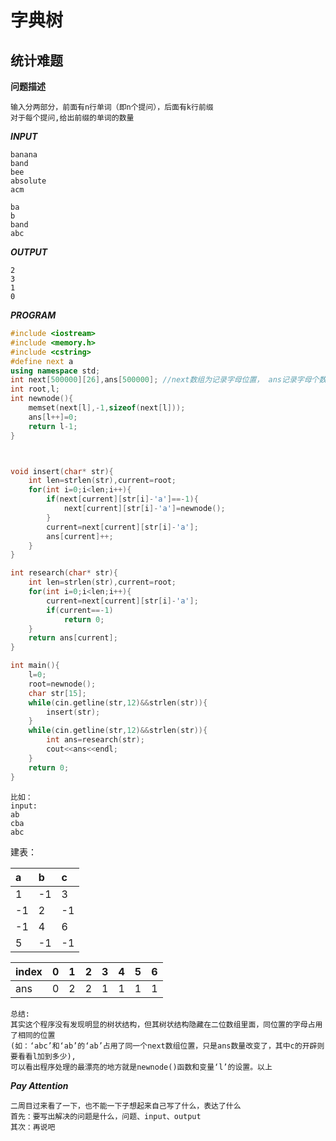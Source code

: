 # 字典树
## 统计难题

**问题描述**
```
输入分两部分，前面有n行单词（即n个提问），后面有k行前缀
对于每个提问,给出前缀的单词的数量
```
***INPUT***
```
banana
band
bee
absolute
acm

ba
b
band
abc
```
***OUTPUT***
```
2
3
1
0
```
***PROGRAM***
```C++
#include <iostream>
#include <memory.h>
#include <cstring>
#define next a
using namespace std;
int next[500000][26],ans[500000]; //next数组为记录字母位置， ans记录字母个数
int root,l;
int newnode(){
	memset(next[l],-1,sizeof(next[l]));
	ans[l++]=0;
	return l-1;
}



void insert(char* str){
	int len=strlen(str),current=root;
	for(int i=0;i<len;i++){
		if(next[current][str[i]-'a']==-1){
			next[current][str[i]-'a']=newnode();		
		}
		current=next[current][str[i]-'a'];
		ans[current]++;
	}
}

int research(char* str){
	int len=strlen(str),current=root;
	for(int i=0;i<len;i++){
		current=next[current][str[i]-'a'];
		if(current==-1)
			return 0;
	}
	return ans[current];
}

int main(){
	l=0;
	root=newnode();
	char str[15];
	while(cin.getline(str,12)&&strlen(str)){
		insert(str);
	}
	while(cin.getline(str,12)&&strlen(str)){
		int ans=research(str);
		cout<<ans<<endl;
	}
	return 0;
}
```
```
比如：
input:
ab
cba
abc 
```
建表：

a|b|c
:----|:----|:----
1|-1|3
-1|2|-1
-1|4|6
5|-1|-1


index|0|1|2|3|4|5|6
:-|:-|:-|:-|:-|:-|:-|:-
ans|0|2|2|1|1|1|1

```
总结:
其实这个程序没有发现明显的树状结构，但其树状结构隐藏在二位数组里面，同位置的字母占用了相同的位置
(如：‘abc’和‘ab’的‘ab’占用了同一个next数组位置，只是ans数量改变了，其中c的开辟则要看看l加到多少),
可以看出程序处理的最漂亮的地方就是newnode()函数和变量‘l’的设置。以上
```
***Pay Attention***
```
二周目过来看了一下，也不能一下子想起来自己写了什么，表达了什么
首先：要写出解决的问题是什么，问题、input、output
其次：再说吧
```

